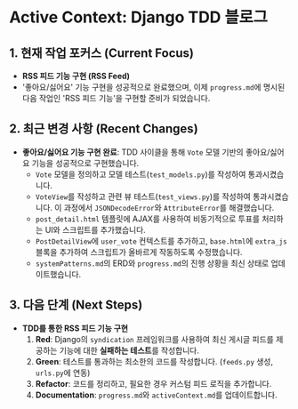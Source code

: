 # Active Context: Django TDD 블로그

## 1. 현재 작업 포커스 (Current Focus)

- **RSS 피드 기능 구현 (RSS Feed)**
- '좋아요/싫어요' 기능 구현을 성공적으로 완료했으며, 이제 `progress.md`에 명시된 다음 작업인 'RSS 피드 기능'을 구현할 준비가 되었습니다.

## 2. 최근 변경 사항 (Recent Changes)

- **좋아요/싫어요 기능 구현 완료**: TDD 사이클을 통해 `Vote` 모델 기반의 좋아요/싫어요 기능을 성공적으로 구현했습니다.
  - `Vote` 모델을 정의하고 모델 테스트(`test_models.py`)를 작성하여 통과시켰습니다.
  - `VoteView`를 작성하고 관련 뷰 테스트(`test_views.py`)를 작성하여 통과시켰습니다. 이 과정에서 `JSONDecodeError`와 `AttributeError`를 해결했습니다.
  - `post_detail.html` 템플릿에 AJAX를 사용하여 비동기적으로 투표를 처리하는 UI와 스크립트를 추가했습니다.
  - `PostDetailView`에 `user_vote` 컨텍스트를 추가하고, `base.html`에 `extra_js` 블록을 추가하여 스크립트가 올바르게 작동하도록 수정했습니다.
  - `systemPatterns.md`의 ERD와 `progress.md`의 진행 상황을 최신 상태로 업데이트했습니다.

## 3. 다음 단계 (Next Steps)

- **TDD를 통한 RSS 피드 기능 구현**
  1.  **Red**: Django의 `syndication` 프레임워크를 사용하여 최신 게시글 피드를 제공하는 기능에 대한 **실패하는 테스트**를 작성합니다.
  2.  **Green**: 테스트를 통과하는 최소한의 코드를 작성합니다. (`feeds.py` 생성, `urls.py`에 연동)
  3.  **Refactor**: 코드를 정리하고, 필요한 경우 커스텀 피드 로직을 추가합니다.
  4.  **Documentation**: `progress.md`와 `activeContext.md`를 업데이트합니다.
